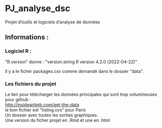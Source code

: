 # PJ_analyse_dsc
Projet d’outils et logiciels d’analyse de données

## Informations :

### Logiciel R :
"R.version" donne :
"version.string R version 4.2.0 (2022-04-22)"

Il y a le ficher packages.csv comme demandé dans le dossier "data".

### Les fichiers du projet

Le lien pour télécharger les données principales qui sont trop volumineuses pour github : <br/>
http://insideairbnb.com/get-the-data  <br/>
le bon fichier est "listing.cvs" pour Paris <br/>
Un dossier avec toutes les sorties graphiques. <br/>
Une version du ficher projet en .Rmd et une en .html
